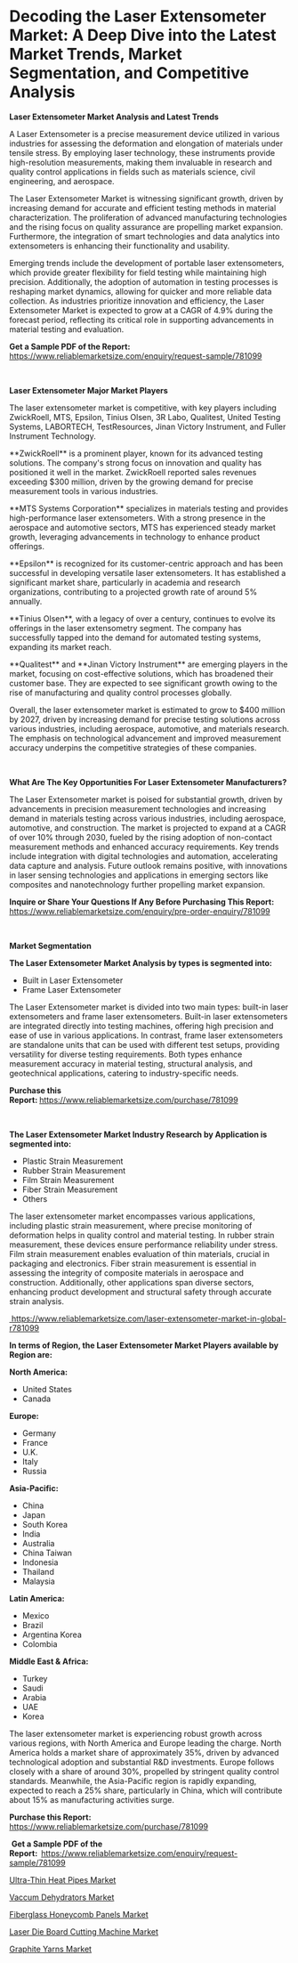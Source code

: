 <p><h1>Decoding the Laser Extensometer Market: A Deep Dive into the Latest Market Trends, Market Segmentation, and Competitive Analysis</h1></p><p><strong>Laser Extensometer Market Analysis and Latest Trends</strong></p>
<p><p>A Laser Extensometer is a precise measurement device utilized in various industries for assessing the deformation and elongation of materials under tensile stress. By employing laser technology, these instruments provide high-resolution measurements, making them invaluable in research and quality control applications in fields such as materials science, civil engineering, and aerospace.</p><p>The Laser Extensometer Market is witnessing significant growth, driven by increasing demand for accurate and efficient testing methods in material characterization. The proliferation of advanced manufacturing technologies and the rising focus on quality assurance are propelling market expansion. Furthermore, the integration of smart technologies and data analytics into extensometers is enhancing their functionality and usability.</p><p>Emerging trends include the development of portable laser extensometers, which provide greater flexibility for field testing while maintaining high precision. Additionally, the adoption of automation in testing processes is reshaping market dynamics, allowing for quicker and more reliable data collection. As industries prioritize innovation and efficiency, the Laser Extensometer Market is expected to grow at a CAGR of 4.9% during the forecast period, reflecting its critical role in supporting advancements in material testing and evaluation.</p></p>
<p><strong>Get a Sample PDF of the Report:&nbsp;</strong> <a href="https://www.reliablemarketsize.com/enquiry/request-sample/781099?utm_campaign=1745&utm_medium=2&utm_source=Github&utm_content=ia&utm_term=15102024&utm_id=laser-extensometer">https://www.reliablemarketsize.com/enquiry/request-sample/781099</a></p>
<p>&nbsp;</p>
<p><strong>Laser Extensometer Major Market Players</strong></p>
<p><p>The laser extensometer market is competitive, with key players including ZwickRoell, MTS, Epsilon, Tinius Olsen, 3R Labo, Qualitest, United Testing Systems, LABORTECH, TestResources, Jinan Victory Instrument, and Fuller Instrument Technology.</p><p>**ZwickRoell** is a prominent player, known for its advanced testing solutions. The company's strong focus on innovation and quality has positioned it well in the market. ZwickRoell reported sales revenues exceeding $300 million, driven by the growing demand for precise measurement tools in various industries.</p><p>**MTS Systems Corporation** specializes in materials testing and provides high-performance laser extensometers. With a strong presence in the aerospace and automotive sectors, MTS has experienced steady market growth, leveraging advancements in technology to enhance product offerings.</p><p>**Epsilon** is recognized for its customer-centric approach and has been successful in developing versatile laser extensometers. It has established a significant market share, particularly in academia and research organizations, contributing to a projected growth rate of around 5% annually.</p><p>**Tinius Olsen**, with a legacy of over a century, continues to evolve its offerings in the laser extensometry segment. The company has successfully tapped into the demand for automated testing systems, expanding its market reach.</p><p>**Qualitest** and **Jinan Victory Instrument** are emerging players in the market, focusing on cost-effective solutions, which has broadened their customer base. They are expected to see significant growth owing to the rise of manufacturing and quality control processes globally.</p><p>Overall, the laser extensometer market is estimated to grow to $400 million by 2027, driven by increasing demand for precise testing solutions across various industries, including aerospace, automotive, and materials research. The emphasis on technological advancement and improved measurement accuracy underpins the competitive strategies of these companies.</p></p>
<p>&nbsp;</p>
<p><strong>What Are The Key Opportunities For Laser Extensometer Manufacturers?</strong></p>
<p><p>The Laser Extensometer market is poised for substantial growth, driven by advancements in precision measurement technologies and increasing demand in materials testing across various industries, including aerospace, automotive, and construction. The market is projected to expand at a CAGR of over 10% through 2030, fueled by the rising adoption of non-contact measurement methods and enhanced accuracy requirements. Key trends include integration with digital technologies and automation, accelerating data capture and analysis. Future outlook remains positive, with innovations in laser sensing technologies and applications in emerging sectors like composites and nanotechnology further propelling market expansion.</p></p>
<p><strong>Inquire or Share Your Questions If Any Before Purchasing This Report:</strong> <a href="https://www.reliablemarketsize.com/enquiry/pre-order-enquiry/781099?utm_campaign=1745&utm_medium=2&utm_source=Github&utm_content=ia&utm_term=15102024&utm_id=laser-extensometer">https://www.reliablemarketsize.com/enquiry/pre-order-enquiry/781099</a></p>
<p>&nbsp;</p>
<p><strong>Market Segmentation</strong></p>
<p><strong>The Laser Extensometer Market Analysis by types is segmented into:</strong></p>
<p><ul><li>Built in Laser Extensometer</li><li>Frame Laser Extensometer</li></ul></p>
<p><p>The Laser Extensometer market is divided into two main types: built-in laser extensometers and frame laser extensometers. Built-in laser extensometers are integrated directly into testing machines, offering high precision and ease of use in various applications. In contrast, frame laser extensometers are standalone units that can be used with different test setups, providing versatility for diverse testing requirements. Both types enhance measurement accuracy in material testing, structural analysis, and geotechnical applications, catering to industry-specific needs.</p></p>
<p><strong>Purchase this Report:&nbsp;</strong><a href="https://www.reliablemarketsize.com/purchase/781099?utm_campaign=1745&utm_medium=2&utm_source=Github&utm_content=ia&utm_term=15102024&utm_id=laser-extensometer">https://www.reliablemarketsize.com/purchase/781099</a></p>
<p>&nbsp;</p>
<p><strong>The Laser Extensometer Market Industry Research by Application is segmented into:</strong></p>
<p><ul><li>Plastic Strain Measurement</li><li>Rubber Strain Measurement</li><li>Film Strain Measurement</li><li>Fiber Strain Measurement</li><li>Others</li></ul></p>
<p><p>The laser extensometer market encompasses various applications, including plastic strain measurement, where precise monitoring of deformation helps in quality control and material testing. In rubber strain measurement, these devices ensure performance reliability under stress. Film strain measurement enables evaluation of thin materials, crucial in packaging and electronics. Fiber strain measurement is essential in assessing the integrity of composite materials in aerospace and construction. Additionally, other applications span diverse sectors, enhancing product development and structural safety through accurate strain analysis.</p></p>
<p><a href="https://www.reliablemarketsize.com/laser-extensometer-market-in-global-r781099?utm_campaign=1745&utm_medium=2&utm_source=Github&utm_content=ia&utm_term=15102024&utm_id=laser-extensometer">&nbsp;https://www.reliablemarketsize.com/laser-extensometer-market-in-global-r781099</a></p>
<p><strong>In terms of Region, the Laser Extensometer Market Players available by Region are:</strong></p>
<p>
    <p> <strong> North America: </strong>
        <ul>
            <li>United States</li>
            <li>Canada</li>
        </ul>
        </p> 
    <p> <strong> Europe: </strong>
        <ul>
            <li>Germany</li>
            <li>France</li>
            <li>U.K.</li>
            <li>Italy</li>
            <li>Russia</li>
        </ul>
        </p> 
    <p> <strong> Asia-Pacific: </strong>
        <ul>
            <li>China</li>
            <li>Japan</li>
            <li>South Korea</li>
            <li>India</li>
            <li>Australia</li>
            <li>China Taiwan</li>
            <li>Indonesia</li>
            <li>Thailand</li>
            <li>Malaysia</li>
        </ul>
        </p> 
    <p> <strong> Latin America: </strong>
        <ul>
            <li>Mexico</li>
            <li>Brazil</li>
            <li>Argentina Korea</li>
            <li>Colombia</li>
        </ul>
        </p> 
    <p> <strong> Middle East & Africa: </strong>
        <ul>
            <li>Turkey</li>
            <li>Saudi</li>
            <li>Arabia</li>
            <li>UAE</li>
            <li>Korea</li>
        </ul>
    </p>
    </p>
<p><p>The laser extensometer market is experiencing robust growth across various regions, with North America and Europe leading the charge. North America holds a market share of approximately 35%, driven by advanced technological adoption and substantial R&D investments. Europe follows closely with a share of around 30%, propelled by stringent quality control standards. Meanwhile, the Asia-Pacific region is rapidly expanding, expected to reach a 25% share, particularly in China, which will contribute about 15% as manufacturing activities surge.</p></p>
<p><strong>Purchase this Report: </strong><a href="https://www.reliablemarketsize.com/purchase/781099?utm_campaign=1745&utm_medium=2&utm_source=Github&utm_content=ia&utm_term=15102024&utm_id=laser-extensometer">https://www.reliablemarketsize.com/purchase/781099</a></p>
<p>&nbsp;<strong>Get a Sample PDF of the Report:&nbsp;&nbsp;</strong><a href="https://www.reliablemarketsize.com/enquiry/request-sample/781099?utm_campaign=1745&utm_medium=2&utm_source=Github&utm_content=ia&utm_term=15102024&utm_id=laser-extensometer">https://www.reliablemarketsize.com/enquiry/request-sample/781099</a></p>
<p><strong></strong></p>
<p><p><a href="https://www.linkedin.com/pulse/ultra-thin-heat-pipes-industry-forecast-market-shifts-strategic-2l8vf?utm_campaign=1745&utm_medium=2&utm_source=Github&utm_content=ia&utm_term=15102024&utm_id=laser-extensometer">Ultra-Thin Heat Pipes Market</a></p><p><a href="https://www.linkedin.com/pulse/global-perspectives-vaccum-dehydrators-market-trends-challenges-acgdf?utm_campaign=1745&utm_medium=2&utm_source=Github&utm_content=ia&utm_term=15102024&utm_id=laser-extensometer">Vaccum Dehydrators Market</a></p><p><a href="https://www.linkedin.com/pulse/fiberglass-honeycomb-panels-market-opportunities-emerging-global-clo7f?utm_campaign=1745&utm_medium=2&utm_source=Github&utm_content=ia&utm_term=15102024&utm_id=laser-extensometer">Fiberglass Honeycomb Panels Market</a></p><p><a href="https://www.linkedin.com/pulse/global-laser-die-board-cutting-machine-market-product-types-applications-wavpf?utm_campaign=1745&utm_medium=2&utm_source=Github&utm_content=ia&utm_term=15102024&utm_id=laser-extensometer">Laser Die Board Cutting Machine Market</a></p><p><a href="https://www.linkedin.com/pulse/graphite-yarns-market-share-analysis-growth-trends-forecasts-zx4ef?utm_campaign=1745&utm_medium=2&utm_source=Github&utm_content=ia&utm_term=15102024&utm_id=laser-extensometer">Graphite Yarns Market</a></p></p>